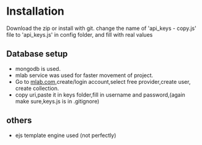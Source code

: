 # Installation
Download the zip or install with git.
change the name of 'api_keys - copy.js' file to  'api_keys.js' in config folder, and fill with real values





## Database setup
- mongodb is used.
- mlab service was used for faster movement of project.
- Go to [mlab.com](https://mlab.com),create/login account,select free provider,create user, create collection.
- copy uri,paste it in keys folder,fill in username and password,(again make sure,keys.js is in .gitignore)

## others
- ejs template engine used (not perfectly)